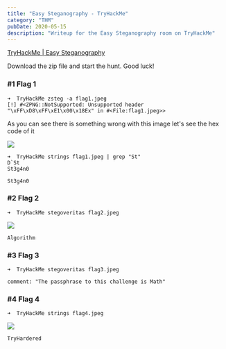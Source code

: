 ```yaml
---
title: "Easy Steganography - TryHackMe"
category: "THM"
pubDate: 2020-05-15
description: "Writeup for the Easy Steganography room on TryHackMe"
---
```

[TryHackMe | Easy Steganography](https://tryhackme.com/room/easysteganography)

Download the zip file and start the hunt. Good luck!

### #1 Flag 1

```
➜  TryHackMe zsteg -a flag1.jpeg
[!] #<ZPNG::NotSupported: Unsupported header "\xFF\xD8\xFF\xE1\x00\x18Ex" in #<File:flag1.jpeg>>
```

As you can see there is something wrong with this image let's see the hex code of it

![](https://imgur.com/ASD7OKz.png)

```
➜  TryHackMe strings flag1.jpeg | grep "St"
D`St
St3g4n0
```

```
St3g4n0
```

### #2 Flag 2

```
➜  TryHackMe stegoveritas flag2.jpeg
```

![](https://imgur.com/ecLbV9Q.png)

```
Algorithm
```

### #3 Flag 3

```
➜  TryHackMe stegoveritas flag3.jpeg
```

```
comment: "The passphrase to this challenge is Math"
```

### #4 Flag 4

```
➜  TryHackMe strings flag4.jpeg
```

![](https://imgur.com/VRHCURv.png)

```
TryHardered
```


